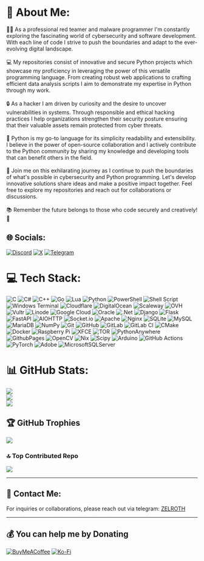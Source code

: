 # 💫 About Me:
🕵️‍♂️ As a professional red teamer and malware programmer I'm constantly exploring the fascinating world of cybersecurity and software development. With each line of code I strive to push the boundaries and adapt to the ever-evolving digital landscape.<br><br>💻 My repositories consist of innovative and secure Python projects which showcase my proficiency in leveraging the power of this versatile programming language. From creating robust web applications to crafting efficient data analysis scripts I aim to demonstrate my expertise in Python through my work.<br><br>🔒 As a hacker I am driven by curiosity and the desire to uncover vulnerabilities in systems. Through responsible and ethical hacking practices I help organizations strengthen their security posture ensuring that their valuable assets remain protected from cyber threats.<br><br>🐍 Python is my go-to language for its simplicity readability and extensibility. I believe in the power of open-source collaboration and I actively contribute to the Python community by sharing my knowledge and developing tools that can benefit others in the field.<br><br>🌟 Join me on this exhilarating journey as I continue to push the boundaries of what's possible in cybersecurity and Python programming. Let's develop innovative solutions share ideas and make a positive impact together. Feel free to explore my repositories and reach out for collaborations or discussions.<br><br>📚 Remember the future belongs to those who code securely and creatively! 💪<br>


## 🌐 Socials:
[![Discord](https://img.shields.io/badge/Discord-%237289DA.svg?logo=discord&logoColor=white)](https://discord.gg/zelroth666) [![X](https://img.shields.io/badge/X-black.svg?logo=X&logoColor=white)](https://x.com/xelroth.py) 
[![Telegram](https://img.shields.io/badge/Telegram-%2300A6D9.svg?logo=telegram&logoColor=white)](https://t.me/zelroth)

# 💻 Tech Stack:
![C](https://img.shields.io/badge/c-%2300599C.svg?style=flat&logo=c&logoColor=white) ![C#](https://img.shields.io/badge/c%23-%23239120.svg?style=flat&logo=csharp&logoColor=white) ![C++](https://img.shields.io/badge/c++-%2300599C.svg?style=flat&logo=c%2B%2B&logoColor=white) ![Go](https://img.shields.io/badge/go-%2300ADD8.svg?style=flat&logo=go&logoColor=white) ![Lua](https://img.shields.io/badge/lua-%232C2D72.svg?style=flat&logo=lua&logoColor=white) ![Python](https://img.shields.io/badge/python-3670A0?style=flat&logo=python&logoColor=ffdd54) ![PowerShell](https://img.shields.io/badge/PowerShell-%235391FE.svg?style=flat&logo=powershell&logoColor=white) ![Shell Script](https://img.shields.io/badge/shell_script-%23121011.svg?style=flat&logo=gnu-bash&logoColor=white) ![Windows Terminal](https://img.shields.io/badge/Windows%20Terminal-%234D4D4D.svg?style=flat&logo=windows-terminal&logoColor=white) ![Cloudflare](https://img.shields.io/badge/Cloudflare-F38020?style=flat&logo=Cloudflare&logoColor=white) ![DigitalOcean](https://img.shields.io/badge/DigitalOcean-%230167ff.svg?style=flat&logo=digitalOcean&logoColor=white) ![Scaleway](https://img.shields.io/badge/SCALEWAY-%234f0599.svg?style=flat&logo=scaleway&logoColor=white) ![OVH](https://img.shields.io/badge/ovh-%23123F6D.svg?style=flat&logo=ovh&logoColor=#123F6D) ![Vultr](https://img.shields.io/badge/Vultr-007BFC.svg?style=flat&logo=vultr) ![Linode](https://img.shields.io/badge/linode-00A95C?style=flat&logo=linode&logoColor=white) ![Google Cloud](https://img.shields.io/badge/GoogleCloud-%234285F4.svg?style=flat&logo=google-cloud&logoColor=white) ![Oracle](https://img.shields.io/badge/Oracle-F80000?style=flat&logo=oracle&logoColor=white) ![.Net](https://img.shields.io/badge/.NET-5C2D91?style=flat&logo=.net&logoColor=white) ![Django](https://img.shields.io/badge/django-%23092E20.svg?style=flat&logo=django&logoColor=white) ![Flask](https://img.shields.io/badge/flask-%23000.svg?style=flat&logo=flask&logoColor=white) ![FastAPI](https://img.shields.io/badge/FastAPI-005571?style=flat&logo=fastapi) ![AIOHTTP](https://img.shields.io/badge/iohttp-%232C5bb4.svg?style=flat&logo=aiohttp&logoColor=white) ![Socket.io](https://img.shields.io/badge/Socket.io-black?style=flat&logo=socket.io&badgeColor=010101) ![Apache](https://img.shields.io/badge/apache-%23D42029.svg?style=flat&logo=apache&logoColor=white) ![Nginx](https://img.shields.io/badge/nginx-%23009639.svg?style=flat&logo=nginx&logoColor=white) ![SQLite](https://img.shields.io/badge/sqlite-%2307405e.svg?style=flat&logo=sqlite&logoColor=white) ![MySQL](https://img.shields.io/badge/mysql-4479A1.svg?style=flat&logo=mysql&logoColor=white) ![MariaDB](https://img.shields.io/badge/MariaDB-003545?style=flat&logo=mariadb&logoColor=white) ![NumPy](https://img.shields.io/badge/numpy-%23013243.svg?style=flat&logo=numpy&logoColor=white) ![Git](https://img.shields.io/badge/git-%23F05033.svg?style=flat&logo=git&logoColor=white) ![GitHub](https://img.shields.io/badge/github-%23121011.svg?style=flat&logo=github&logoColor=white) ![GitLab](https://img.shields.io/badge/gitlab-%23181717.svg?style=flat&logo=gitlab&logoColor=white) ![GitLab CI](https://img.shields.io/badge/gitlab%20CI-%23181717.svg?style=flat&logo=gitlab&logoColor=white) ![CMake](https://img.shields.io/badge/CMake-%23008FBA.svg?style=flat&logo=cmake&logoColor=white) ![Docker](https://img.shields.io/badge/docker-%230db7ed.svg?style=flat&logo=docker&logoColor=white) ![Raspberry Pi](https://img.shields.io/badge/-RaspberryPi-C51A4A?style=flat&logo=Raspberry-Pi) ![XFCE](https://img.shields.io/badge/XFCE-%232284F2.svg?style=flat&logo=xfce&logoColor=white) ![TOR](https://img.shields.io/badge/tor-%237E4798.svg?style=flat&logo=tor-project&logoColor=white) ![PythonAnywhere](https://img.shields.io/badge/pythonanywhere-%232F9FD7.svg?style=flat&logo=pythonanywhere&logoColor=151515) ![GithubPages](https://img.shields.io/badge/github%20pages-121013?style=flat&logo=github&logoColor=white) ![OpenCV](https://img.shields.io/badge/opencv-%23white.svg?style=flat&logo=opencv&logoColor=white) ![Nix](https://img.shields.io/badge/NIX-5277C3.svg?style=flat&logo=NixOS&logoColor=white) ![Scipy](https://img.shields.io/badge/SciPy-%230C55A5.svg?style=flat&logo=scipy&logoColor=%white) ![Arduino](https://img.shields.io/badge/-Arduino-00979D?style=flat&logo=Arduino&logoColor=white) ![GitHub Actions](https://img.shields.io/badge/github%20actions-%232671E5.svg?style=flat&logo=githubactions&logoColor=white) ![PyTorch](https://img.shields.io/badge/PyTorch-%23EE4C2C.svg?style=flat&logo=PyTorch&logoColor=white) ![Adobe](https://img.shields.io/badge/adobe-%23FF0000.svg?style=flat&logo=adobe&logoColor=white) ![MicrosoftSQLServer](https://img.shields.io/badge/Microsoft%20SQL%20Server-CC2927?style=flat&logo=microsoft%20sql%20server&logoColor=white)
# 📊 GitHub Stats:
![](https://github-readme-stats.vercel.app/api?username=xelroth&theme=holi&hide_border=false&include_all_commits=true&count_private=true)<br/>
![](https://github-readme-streak-stats.herokuapp.com/?user=xelroth&theme=holi&hide_border=false)<br/>
![](https://github-readme-stats.vercel.app/api/top-langs/?username=xelroth&theme=holi&hide_border=false&include_all_commits=true&count_private=true&layout=compact)

## 🏆 GitHub Trophies
![](https://github-profile-trophy.vercel.app/?username=xelroth&theme=dark&no-frame=true&no-bg=true&margin-w=4)

### 🔝 Top Contributed Repo
![](https://github-contributor-stats.vercel.app/api?username=xelroth&limit=5&theme=holi&combine_all_yearly_contributions=true)

---

## 📧 Contact Me:
For inquiries or collaborations, please reach out via telegram: [ZELROTH](t.me/zelroth)

---

  ## 💰 You can help me by Donating
  [![BuyMeACoffee](https://img.shields.io/badge/Buy%20Me%20a%20Coffee-ffdd00?style=for-the-badge&logo=buy-me-a-coffee&logoColor=black)](https://buymeacoffee.com/zelroth) [![Ko-Fi](https://img.shields.io/badge/Ko--fi-F16061?style=for-the-badge&logo=ko-fi&logoColor=white)](https://ko-fi.com/zelroth) 

  
